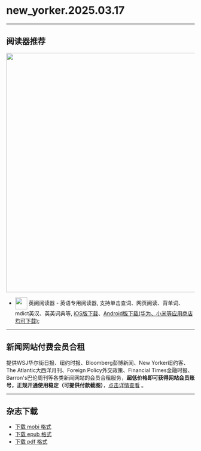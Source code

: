 # new_yorker.2025.03.17
--------------
## 阅读器推荐
<a href="https://ereader.link/?utm_source=github&utm_medium=github&utm_campaign=github" target="_blank">
<img src="https://pic2.zhimg.com/v2-2158f25799daf1cc82b8c88286d58709_1440w.jpg" width="640px"/>
</a>

* <img align="center" src="https://ereader.link/images/ereader.png" width="32px" /> 英阅阅读器 - 英语专用阅读器, 支持单击查词、网页阅读、背单词、mdict英汉、英英词典等, [iOS版下载](https://apps.apple.com/cn/app/ereader-%E8%8B%B1%E9%98%85%E9%98%85%E8%AF%BB%E5%99%A8/id1558805880)、[Android版下载(华为、小米等应用商店均可下载)](https://ereader.link/);

---------------------
## 新闻网站付费会员合租    

提供WSJ华尔街日报、纽约时报、Bloomberg彭博新闻、New Yorker纽约客、The Atlantic大西洋月刊、Foreign Policy外交政策、Financial Times金融时报、Barron's巴伦周刊等各类新闻网站的会员合租服务，**超低价格即可获得网站会员账号，正规开通使用稳定（可提供付款截图）**，[点击详情查看](https://doc.goupnews.com/) 。

---------------------
## 杂志下载
* [下载 mobi 格式](https://raw.githubusercontent.com/hehonghui/awesome-english-ebooks/master/02_new_yorker/2025.03.17/new_yorker.2025.03.17.mobi) 
* [下载 epub 格式](https://raw.githubusercontent.com/hehonghui/awesome-english-ebooks/master/02_new_yorker/2025.03.17/new_yorker.2025.03.17.epub)
* [下载 pdf 格式](https://raw.githubusercontent.com/hehonghui/awesome-english-ebooks/master/02_new_yorker/2025.03.17/new_yorker.2025.03.17.pdf)
    
